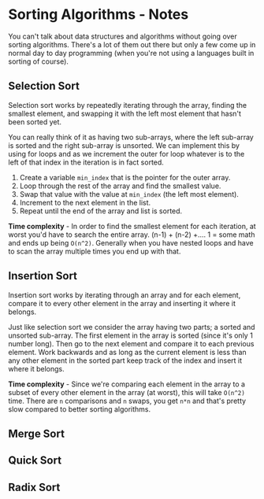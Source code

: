 # Sorting Algorithms - Notes

You can't talk about data structures and algorithms without going over sorting algorithms. There's a lot of them out there but only a few come up in normal day to day programming (when you're not using a languages built in sorting of course).

## Selection Sort

Selection sort works by repeatedly iterating through the array, finding the smallest element, and swapping it with the left most element that hasn't been sorted yet.

You can really think of it as having two sub-arrays, where the left sub-array is sorted and the right sub-array is unsorted. We can implement this by using for loops and as we increment the outer for loop whatever is to the left of that index in the iteration is in fact sorted.

1. Create a variable `min_index` that is the pointer for the outer array.
2. Loop through the rest of the array and find the smallest value.
3. Swap that value with the value at `min_index` (the left most element).
4. Increment to the next element in the list.
5. Repeat until the end of the array and list is sorted.

**Time complexity** - In order to find the smallest element for each iteration, at worst you'd have to search the entire array. (n-1) + (n-2) +.... 1 = some math and ends up being `O(n^2)`. Generally when you have nested loops and have to scan the array multiple times you end up with that.

## Insertion Sort

Insertion sort works by iterating through an array and for each element, compare it to every other element in the array and inserting it where it belongs.

Just like selection sort we consider the array having two parts; a sorted and unsorted sub-array. The first element in the array is sorted (since it's only 1 number long). Then go to the next element and compare it to each previous element. Work backwards and as long as the current element is less than any other element in the sorted part keep track of the index and insert it where it belongs.

**Time complexity** - Since we're comparing each element in the array to a subset of every other element in the array (at worst), this will take `O(n^2)` time. There are `n` comparisons and `n` swaps, you get `n*n` and that's pretty slow compared to better sorting algorithms.

## Merge Sort

## Quick Sort

## Radix Sort
